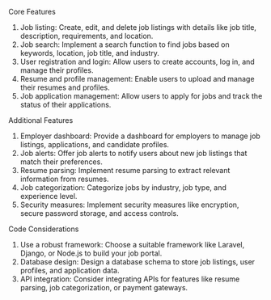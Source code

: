 

 Core Features
1. Job listing: Create, edit, and delete job listings with details like job title, description, requirements, and location.
2. Job search: Implement a search function to find jobs based on keywords, location, job title, and industry.
3. User registration and login: Allow users to create accounts, log in, and manage their profiles.
4. Resume and profile management: Enable users to upload and manage their resumes and profiles.
5. Job application management: Allow users to apply for jobs and track the status of their applications.

 Additional Features
1. Employer dashboard: Provide a dashboard for employers to manage job listings, applications, and candidate profiles.
2. Job alerts: Offer job alerts to notify users about new job listings that match their preferences.
3. Resume parsing: Implement resume parsing to extract relevant information from resumes.
4. Job categorization: Categorize jobs by industry, job type, and experience level.
5. Security measures: Implement security measures like encryption, secure password storage, and access controls.

Code Considerations
1. Use a robust framework: Choose a suitable framework like Laravel, Django, or Node.js to build your job portal.
2. Database design: Design a database schema to store job listings, user profiles, and application data.
3. API integration: Consider integrating APIs for features like resume parsing, job categorization, or payment gateways.
